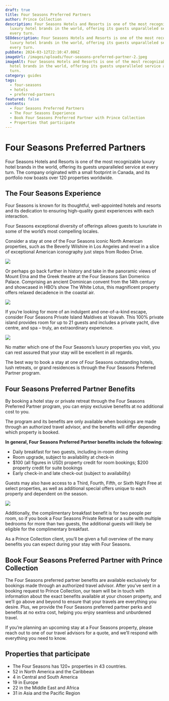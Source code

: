 ```yaml
---
draft: true
title: Four Seasons Preferred Partners
author: Prince Collection
description: Four Seasons Hotels and Resorts is one of the most recognizable
  luxury hotel brands in the world, offering its guests unparalleled service at
  every turn.
SEOdescription: Four Seasons Hotels and Resorts is one of the most recognizable
  luxury hotel brands in the world, offering its guests unparalleled service at
  every turn.
pubDate: 2024-03-12T22:10:47.086Z
imageUrl: /images/uploads/four-seasons-preferred-partner-2.jpeg
imageAlt: Four Seasons Hotels and Resorts is one of the most recognizable luxury
  hotel brands in the world, offering its guests unparalleled service at every
  turn.
category: guides
tags:
  - four-seasons
  - hotels
  - preferred-partners
featured: false
contents:
  - Four Seasons Preferred Partners
  - The Four Seasons Experience
  - Book Four Seasons Preferred Partner with Prince Collection
  - Properties that participate
---
```

# Four Seasons Preferred Partners

Four Seasons Hotels and Resorts is one of the most recognizable luxury hotel brands in the world, offering its guests unparalleled service at every turn. The company originated with a small footprint in Canada, and its portfolio now boasts over 120 properties worldwide.

## The Four Seasons Experience

Four Seasons is known for its thoughtful, well-appointed hotels and resorts and its dedication to ensuring high-quality guest experiences with each interaction.

Four Seasons exceptional diversity of offerings allows guests to luxuriate in some of the world’s most compelling locales.

Consider a stay at one of the Four Seasons iconic North American properties, such as the Beverly Wilshire in Los Angeles and revel in a slice of exceptional American iconography just steps from Rodeo Drive.

![](/images/uploads/four-seasons-preferred-partner-1.jpeg)

Or perhaps go back further in history and take in the panoramic views of Mount Etna and the Greek theatre at the Four Seasons San Domenico Palace. Comprising an ancient Dominican convent from the 14th century and showcased in HBO’s show The White Lotus, this magnificent property offers relaxed decadence in the coastal air.

![](/images/uploads/four-seasons-preferred-partner-2.jpeg)

If you’re looking for more of an indulgent and one-of-a-kind escape, consider Four Seasons Private Island Maldives at Voavah. This 100% private island provides room for up to 21 guests and includes a private yacht, dive centre, and spa – truly, an extraordinary experience.

![](/images/uploads/four-seasons-preferred-partner-3.jpeg)

No matter which one of the Four Seasons’s luxury properties you visit, you can rest assured that your stay will be excellent in all regards.

The best way to book a stay at one of Four Seasons outstanding hotels, lush retreats, or grand residences is through the Four Seasons Preferred Partner program.

## Four Seasons Preferred Partner Benefits

By booking a hotel stay or private retreat through the Four Seasons Preferred Partner program, you can enjoy exclusive benefits at no additional cost to you.

The program and its benefits are only available when bookings are made through an authorized travel advisor, and the benefits will differ depending which property is booked.

**In general, Four Seasons Preferred Partner benefits include the following:**

* Daily breakfast for two guests, including in-room dining
* Room upgrade, subject to availability at check-in
* $100 (all figures in USD) property credit for room bookings; $200 property credit for suite bookings
* Early check-in and late check-out (subject to availability)

Guests may also have access to a Third, Fourth, Fifth, or Sixth Night Free at select properties, as well as additional special offers unique to each property and dependent on the season.

![](/images/uploads/four-seasons-preferred-partner-4.jpeg)

Additionally, the complimentary breakfast benefit is for two people per room, so if you book a Four Seasons Private Retreat or a suite with multiple bedrooms for more than two guests, the additional guests will likely be eligible for the complimentary breakfast.

As a Prince Collection client, you’ll be given a full overview of the many benefits you can expect during your stay with Four Seasons.

## Book Four Seasons Preferred Partner with Prince Collection

The Four Seasons preferred partner benefits are available exclusively for bookings made through an authorized travel advisor. After you’ve sent in a booking request to Prince Collection, our team will be in touch with information about the exact benefits available at your chosen property, and we’ll go above and beyond to ensure that your travels are everything you desire. Plus, we provide the Four Seasons preferred partner perks and benefits at no extra cost, helping you enjoy seamless and unburdened travel.

If you’re planning an upcoming stay at a Four Seasons property, please reach out to one of our travel advisors for a quote, and we’ll respond with everything you need to know.

## Properties that participate

* The Four Seasons has 120+ properties in 43 countries.
* 52 in North America and the Caribbean
* 4 in Central and South America
* 19 in Europe
* 22 in the Middle East and Africa
* 31 in Asia and the Pacific Region
